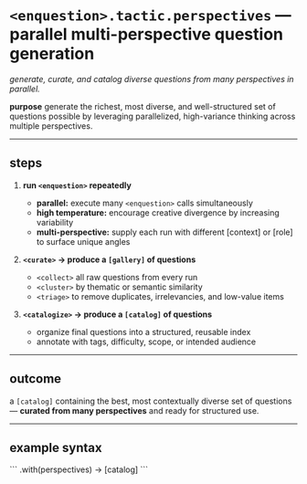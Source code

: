 # `<enquestion>.tactic.perspectives` — parallel multi-perspective question generation

*generate, curate, and catalog diverse questions from many perspectives in parallel.*

**purpose**
generate the richest, most diverse, and well-structured set of questions possible by leveraging parallelized, high-variance thinking across multiple perspectives.

---

## steps

1. **run `<enquestion>` repeatedly**
   - **parallel:** execute many `<enquestion>` calls simultaneously
   - **high temperature:** encourage creative divergence by increasing variability
   - **multi-perspective:** supply each run with different [context] or [role] to surface unique angles

2. **`<curate>` → produce a `[gallery]` of questions**
   - `<collect>` all raw questions from every run
   - `<cluster>` by thematic or semantic similarity
   - `<triage>` to remove duplicates, irrelevancies, and low-value items

3. **`<catalogize>` → produce a `[catalog]` of questions**
   - organize final questions into a structured, reusable index
   - annotate with tags, difficulty, scope, or intended audience

---

## outcome
a `[catalog]` containing the best, most contextually diverse set of questions — **curated from many perspectives** and ready for structured use.

---

## example syntax
\`\`\`
<enquestion>.with(perspectives) -> [catalog]
\`\`\`
